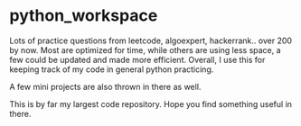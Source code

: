  # python_workspace

Lots of practice questions from leetcode, algoexpert, hackerrank.. over 200 by now. Most are optimized for time, while others are using less space, a few could be updated and made more efficient. Overall, I use this for keeping track of my code in general python practicing.

A few mini projects are also thrown in there as well.

This is by far my largest code repository. Hope you find something useful in there.
